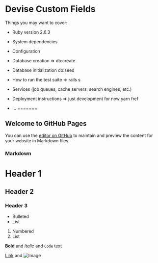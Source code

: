 
# Devise Custom Fields

Things you may want to cover:

* Ruby version 2.6.3

* System dependencies

* Configuration

* Database creation => db:create

* Database initialization db:seed

* How to run the test suite => rails s

* Services (job queues, cache servers, search engines, etc.)

* Deployment instructions => just development for now
yarn fref
* ...
=======
## Welcome to GitHub Pages

You can use the [editor on GitHub](https://github.com/mac-manu/Devise_custom_fields/edit/master/README.md) to maintain and preview the content for your website in Markdown files.


### Markdown

# Header 1
## Header 2
### Header 3

- Bulleted
- List

1. Numbered
2. List

**Bold** and _Italic_ and `Code` text

[Link](url) and ![Image](src)
```
